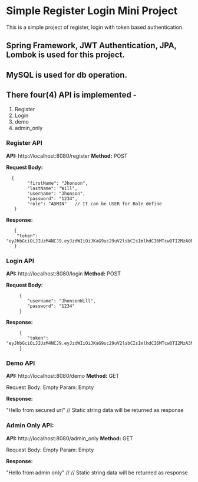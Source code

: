 # Simple Register Login Mini Project

This is a simple project of register, login with token based authentication.

## Spring Framework, JWT Authentication, JPA, Lombok is used for this project.


## MySQL is used for db operation.

## There four(4) API is implemented -
   
   1. Register
   2. Login
   3. demo 
   4. admin_only 

### Register API

**API:** http://localhost:8080/register
**Method:** POST
 
**Request Body:**
```
  {
    	"firstName": "Jhonson",
    	"lastName": "Will",
    	"username": "Jhonson",
    	"password": "1234",
    	"role": "ADMIN"   // It can be USER for Role define
   }
```

**Response:**
```
   {
    "token": "eyJhbGciOiJIUzM4NCJ9.eyJzdWIiOiJKaG9uc29uV2lsbCIsImlhdCI6MTcwOTI2MzA0NCwiZXhwIjoxNzA5MzQ5NDQ0fQ.MpgfnkGqXSLjvlKMy0D50MSPzAPQAsSQAPlfmXmQXRD1B84Qu45qQOWiCfVWEZ5n"
   }
```

### Login API

**API:** http://localhost:8080/login
**Method:** POST

**Request Body:**
```
     {
    	"username": "JhonsonWill",
    	"password": "1234"
     }
```

**Response:**
```
     {
    	"token": "eyJhbGciOiJIUzM4NCJ9.eyJzdWIiOiJKaG9uc29uV2lsbCIsImlhdCI6MTcwOTI2MzA3NywiZXhwIjoxNzA5MzQ5NDc3fQ.zaeel6i35L5r3QPEka5vSTDKupSWJbdhhTn4wViBePZO329idAKummac7JVvBojY"
     }
```

### Demo API

**API:** http://localhost:8080/demo
**Method:** GET

Request Body:  Empty
Param: Empty

**Response:**

  "Hello from secured url" // Static string data will be returned as response


### Admin Only API:

**API:** http://localhost:8080/admin_only
**Method:** GET

Request Body:  Empty
Param: Empty

**Response:**

   "Hello from admin only" // // Static string data will be returned as response

